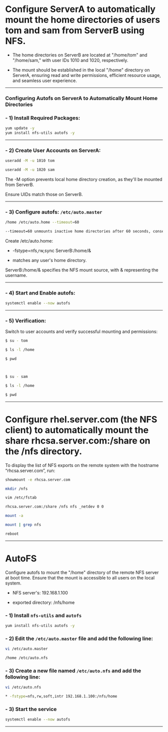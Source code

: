 # Configure ServerA to automatically mount the home directories of users tom and sam from ServerB using NFS.

- The home directories on ServerB are located at "/home/tom" and "/home/sam," with user IDs 1010 and 1020, respectively.

- The mount should be established in the local "/home" directory on ServerA, ensuring read and write permissions, efficient resource usage, and seamless user experience.


________________________________________________________________________________________________


### Configuring Autofs on ServerA to Automatically Mount Home Directories



### - 1) Install Required Packages:

```bash
yum update -y
yum install nfs-utils autofs -y
```

________________________________________________________________________________________________

### - 2) Create User Accounts on ServerA:

```bash
useradd -M -u 1010 tom

useradd -M -u 1020 sam
```
The -M option prevents local home directory creation, as they'll be mounted from ServerB.

Ensure UIDs match those on ServerB.

________________________________________________________________________________________________


### - 3) Configure autofs: `/etc/auto.master`

```bash
/home /etc/auto.home --timeout=60

--timeout=60 unmounts inactive home directories after 60 seconds, conserving resources.
```


Create /etc/auto.home:

* -fstype=nfs,rw,sync ServerB:/home/&

* matches any user's home directory.

ServerB:/home/& specifies the NFS mount source, with & representing the username.


________________________________________________________________________________________________

### - 4) Start and Enable autofs:

```bash
systemctl enable --now autofs
```

________________________________________________________________________________________________

### - 5) Verification:

Switch to user accounts and verify successful mounting and permissions:

```bash
$ su - tom

$ ls -l /home

$ pwd



$ su - sam

$ ls -l /home

$ pwd
```




________________________________________________________________________________________________


# Configure rhel.server.com (the NFS client) to automatically mount the share rhcsa.server.com:/share on the /nfs directory.


To display the list of NFS exports on the remote system with the hostname “rhcsa.server.com”, run:

```bash
showmount -e rhcsa.server.com
```


```bash
mkdir /nfs
```

```bash
vim /etc/fstab

rhcsa.server.com:/share /nfs nfs _netdev 0 0
```


```bash
mount -a

mount | grep nfs

reboot
```



________________________________________________________________________________________________




# AutoFS

Configure autofs to mount the "/home" directory of the remote NFS server at boot time. Ensure that the mount is accessible to all users on the local system.


- NFS server's: 192.168.1.100

- exported directory: /nfs/home



### - 1) Install `nfs-utils` and `autofs`

```bash
yum install nfs-utils autofs -y
```


### - 2) Edit the `/etc/auto.master` file and add the following line:

```bash
vi /etc/auto.master

/home /etc/auto.nfs
```


### - 3) Create a new file named `/etc/auto.nfs` and add the following line:

```bash
vi /etc/auto.nfs

* -fstype=nfs,rw,soft,intr 192.168.1.100:/nfs/home
```


### - 3) Start the service

```bash
systemctl enable --now autofs
```


________________________________________________________________________________________________


